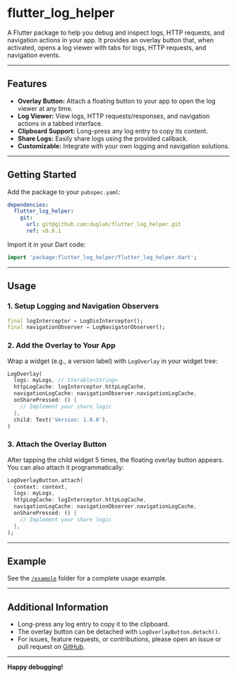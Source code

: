 # flutter_log_helper

A Flutter package to help you debug and inspect logs, HTTP requests, and navigation actions in your app. It provides an overlay button that, when activated, opens a log viewer with tabs for logs, HTTP requests, and navigation events.

---

## Features

- **Overlay Button:** Attach a floating button to your app to open the log viewer at any time.
- **Log Viewer:** View logs, HTTP requests/responses, and navigation actions in a tabbed interface.
- **Clipboard Support:** Long-press any log entry to copy its content.
- **Share Logs:** Easily share logs using the provided callback.
- **Customizable:** Integrate with your own logging and navigation solutions.

---

## Getting Started

Add the package to your `pubspec.yaml`:

```yaml
dependencies:
  flutter_log_helper:
    git: 
      url: git@github.com:duglah/flutter_log_helper.git
      ref: v0.0.1
```

Import it in your Dart code:

```dart
import 'package:flutter_log_helper/flutter_log_helper.dart';
```

---

## Usage

### 1. Setup Logging and Navigation Observers

```dart
final logInterceptor = LogDioInterceptor();
final navigationObserver = LogNavigatorObserver();
```

### 2. Add the Overlay to Your App

Wrap a widget (e.g., a version label) with `LogOverlay` in your widget tree:

```dart
LogOverlay(
  logs: myLogs, // Iterable<String>
  httpLogCache: logInterceptor.httpLogCache,
  navigationLogCache: navigationObserver.navigationLogCache,
  onSharePressed: () {
    // Implement your share logic
  },
  child: Text('Version: 1.0.0'),
)
```

### 3. Attach the Overlay Button

After tapping the child widget 5 times, the floating overlay button appears. You can also attach it programmatically:

```dart
LogOverlayButton.attach(
  context: context,
  logs: myLogs,
  httpLogCache: logInterceptor.httpLogCache,
  navigationLogCache: navigationObserver.navigationLogCache,
  onSharePressed: () {
    // Implement your share logic
  },
);
```

---

## Example

See the [`/example`](example/) folder for a complete usage example.

---

## Additional Information

- Long-press any log entry to copy it to the clipboard.
- The overlay button can be detached with `LogOverlayButton.detach()`.
- For issues, feature requests, or contributions, please open an issue or pull request on [GitHub](https://github.com/duglah/flutter_log_helper).

---

**Happy debugging!**
